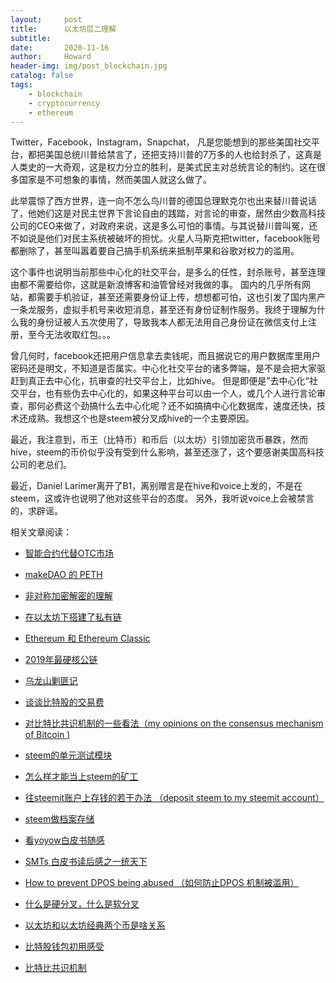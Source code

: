 ```yaml
---
layout:     post
title:      以太坊层二理解
subtitle:   
date:       2020-11-16
author:     Howard
header-img: img/post_blockchain.jpg
catalog: false
tags:
    - blockchain
    - cryptocurrency
    - ethereum
---
```








Twitter，Facebook，Instagram，Snapchat， 凡是您能想到的那些美国社交平台，都把美国总统川普给禁言了，还把支持川普的7万多的人也给封杀了，这真是人类史的一大奇观，这是权力分立的胜利，是美式民主对总统言论的制约。这在很多国家是不可想象的事情，然而美国人就这么做了。


此举震惊了西方世界，连一向不怎么鸟川普的德国总理默克尔也出来替川普说话了，他她们这是对民主世界下言论自由的践踏，对言论的审查，居然由少数高科技公司的CEO来做了，对政府来说，这是多么可怕的事情。与其说替川普叫冤，还不如说是他们对民主系统被破坏的担忧。火星人马斯克把twitter，facebook账号都删除了，甚至叫嚣着要自己搞手机系统来抵制苹果和谷歌对权力的滥用。




这个事件也说明当前那些中心化的社交平台，是多么的任性，封杀账号，甚至连理由都不需要给你，这就是新浪博客和油管曾经对我做的事。 国内的几乎所有网站，都需要手机验证，甚至还需要身份证上传，想想都可怕，这也引发了国内黑产一条龙服务，虚拟手机号来收短消息，甚至还有身份证制作服务。我终于理解为什么我的身份证被人五次使用了，导致我本人都无法用自己身份证在微信支付上注册，至今无法收取红包。。。



曾几何时，facebook还把用户信息拿去卖钱呢，而且据说它的用户数据库里用户密码还是明文，不知道是否属实。中心化社交平台的诸多弊端，是不是会把大家驱赶到真正去中心化，抗审查的社交平台上，比如hive。 但是即便是”去中心化“社交平台，也有些伪去中心化的，如果这种平台可以由一个人，或几个人进行言论审查，那何必费这个劲搞什么去中心化呢？还不如搞搞中心化数据库，速度还快，技术还成熟。我想这个也是steem被分叉成hive的一个主要原因。



最近，我注意到，币王（比特币）和币后（以太坊）引领加密货币暴跌，然而hive，steem的币价似乎没有受到什么影响，甚至还涨了，这个要感谢美国高科技公司的老总们。



最近，Daniel Larimer离开了B1，离别赠言是在hive和voice上发的，不是在steem，这或许也说明了他对这些平台的态度。 另外，我听说voice上会被禁言的，求辟谣。







相关文章阅读：

- [智能合约代替OTC市场](http://livinginau.life/2019/12/10/%E6%99%BA%E8%83%BD%E5%90%88%E7%BA%A6%E4%BB%A3%E6%9B%BFotc%E5%B8%82%E5%9C%BA/)
- [makeDAO 的 PETH](http://livinginau.life/2019/11/16/makeDAO_peth/)
- [非对称加密解密的理解](http://livinginau.life/2017/12/05/%E9%9D%9E%E5%AF%B9%E7%A7%B0%E5%8A%A0%E5%AF%86%E8%A7%A3%E5%AF%86%E7%9A%84%E7%90%86%E8%A7%A3/)
- [在以太坊下搭建了私有链](http://livinginau.life/2017/12/05/%E5%9C%A8%E4%BB%A5%E5%A4%AA%E5%9D%8A%E4%B8%8B%E6%90%AD%E5%BB%BA%E4%BA%86%E7%A7%81%E6%9C%89%E9%93%BE/)
- [Ethereum 和 Ethereum Classic](http://livinginau.life/2017/12/05/Ethereum-%E5%92%8C-Ethereum-Classic/)

- [2019年最硬核公链](http://livinginau.life/2020/01/12/%E8%B0%81%E6%98%AF2019%E5%B9%B4%E6%9C%80%E7%A1%AC%E6%A0%B8%E5%85%AC%E9%93%BE/)
- [乌龙山剿匪记](http://livinginau.life/2019/11/25/%E4%B9%8C%E9%BE%99%E5%B1%B1%E5%89%BF%E5%8C%AA%E8%AE%B0/)
- [谈谈比特股的交易费](http://livinginau.life/2019/11/16/bitshares-%E6%AF%94%E7%89%B9%E8%82%A1-%E7%9A%84%E4%BA%A4%E6%98%93%E8%B4%B9/)
- [对比特比共识机制的一些看法（my opinions on the consensus mechanism of Bitcoin )](http://livinginau.life/2019/03/05/%E5%AF%B9%E6%AF%94%E7%89%B9%E6%AF%94%E5%85%B1%E8%AF%86%E6%9C%BA%E5%88%B6%E7%9A%84%E4%B8%80%E4%BA%9B%E7%9C%8B%E6%B3%95/)
- [steem的单元测试模块](http://livinginau.life/2018/10/23/steem%E7%9A%84%E5%8D%95%E5%85%83%E6%B5%8B%E8%AF%95%E6%A8%A1%E5%9D%97/)
- [怎么样才能当上steem的矿工](http://livinginau.life/2018/10/20/%E6%80%8E%E4%B9%88%E6%A0%B7%E6%89%8D%E8%83%BD%E5%BD%93%E4%B8%8Asteem%E7%9A%84%E7%9F%BF%E5%B7%A5/)
- [往steemit账户上存钱的若干办法 （deposit steem to my steemit account）](http://livinginau.life/2018/10/20/%E5%BE%80steemit%E8%B4%A6%E6%88%B7%E4%B8%8A%E5%AD%98%E9%92%B1%E7%9A%84%E8%8B%A5%E5%B9%B2%E5%8A%9E%E6%B3%95/)
- [steem做档案存储](http://livinginau.life/2018/10/20/steem-%E5%81%9A%E6%A1%A3%E6%A1%88%E5%AD%98%E5%82%A8/)
- [看yoyow白皮书随感](http://livinginau.life/2018/01/16/%E7%9C%8Byoyow%E7%99%BD%E7%9A%AE%E4%B9%A6%E9%9A%8F%E6%84%9F/)
- [SMTs 白皮书读后感之一统天下](http://livinginau.life/2017/12/06/SMTs-%E7%99%BD%E7%9A%AE%E4%B9%A6%E8%AF%BB%E5%90%8E%E6%84%9F%E4%B9%8B%E4%B8%80%E7%BB%9F%E5%A4%A9%E4%B8%8B/)
- [How to prevent DPOS being abused （如何防止DPOS 机制被滥用）](http://livinginau.life/2017/12/05/%E5%A6%82%E4%BD%95%E9%98%B2%E6%AD%A2DPOS-%E6%9C%BA%E5%88%B6%E8%A2%AB%E6%BB%A5%E7%94%A8/)
- [什么是硬分叉，什么是软分叉](http://livinginau.life/2017/12/05/%E4%BB%80%E4%B9%88%E6%98%AF%E7%A1%AC%E5%88%86%E5%8F%89-%E4%BB%80%E4%B9%88%E6%98%AF%E8%BD%AF%E5%88%86%E5%8F%89/)
- [以太坊和以太坊经典两个币是啥关系](http://livinginau.life/2017/12/05/Ethereum-%E5%92%8C-Ethereum-Classic/)
- [比特股钱包初用感受](http://livinginau.life/2017/12/05/BTS%E5%88%9D%E7%94%A8%E6%84%9F%E5%8F%97/)
- [比特比共识机制](http://livinginau.life/2019/03/05/%E5%AF%B9%E6%AF%94%E7%89%B9%E6%AF%94%E5%85%B1%E8%AF%86%E6%9C%BA%E5%88%B6%E7%9A%84%E4%B8%80%E4%BA%9B%E7%9C%8B%E6%B3%95/)













